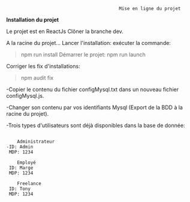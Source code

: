                                               Mise en ligne du projet

  **Installation du projet**
  
Le projet est en ReactJs
Clôner la branche dev.

A la racine du projet...
Lancer l'installation:
exécuter la commande:
>npm run install
Démarrer le projet:
>npm run launch

Corriger les fix d'installations:
>npm audit fix

-Copier le contenu du fichier configMysql.txt dans un nouveau fichier configMysql.js.

-Changer son contenu par vos identifiants Mysql (Export de la BDD à la racine du projet).

-Trois types d'utilisateurs sont déjà disponibles dans la base de donnée:
```

    Administrateur
-ID: Admin
 MDP: 1234
 
    Employé
 ID: Marge
 MDP: 1234
 
    Freelance
 ID: Tony
 MDP: 1234

```


